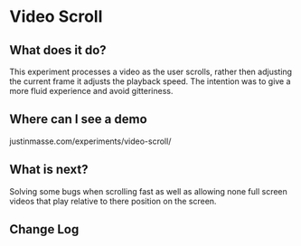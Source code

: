 Video Scroll
==============

What does it do?
--------------

This experiment processes a video as the user scrolls, rather then adjusting the current frame it adjusts the playback speed. The intention was to give a more fluid experience and avoid gitteriness.

Where can I see a demo
--------------

justinmasse.com/experiments/video-scroll/

What is next?
--------------

Solving some bugs when scrolling fast as well as allowing none full screen videos that play relative to there position on the screen.

Change Log
--------------
